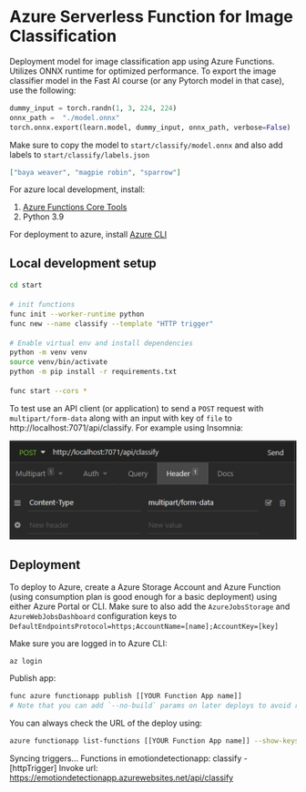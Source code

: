 # Azure Serverless Function for Image Classification

Deployment model for image classification app using Azure Functions. Utilizes ONNX runtime for optimized performance. To export the image classifier model in the Fast AI course (or any Pytorch model in that case), use the following:

```python
dummy_input = torch.randn(1, 3, 224, 224)
onnx_path =  "./model.onnx"
torch.onnx.export(learn.model, dummy_input, onnx_path, verbose=False)
```

Make sure to copy the model to `start/classify/model.onnx` and also add labels to `start/classify/labels.json`

```json
["baya weaver", "magpie robin", "sparrow"]
```

For azure local development, install:

1. [Azure Functions Core Tools](https://docs.microsoft.com/en-us/azure/azure-functions/functions-run-local#v2)
2. Python 3.9

For deployment to azure, install [Azure CLI](https://docs.microsoft.com/en-us/cli/azure/install-azure-cli)

## Local development setup

```bash
cd start

# init functions
func init --worker-runtime python
func new --name classify --template "HTTP trigger"

# Enable virtual env and install dependencies
python -m venv venv
source venv/bin/activate
python -m pip install -r requirements.txt

func start --cors *
```

To test use an API client (or application) to send a `POST` request with `multipart/form-data` along with an input with key of `file` to http://localhost:7071/api/classify. For example using Insomnia:

![Example of multipart/form-data request with input key file using insomnia client](./request_params.jpg)

## Deployment

To deploy to Azure, create a Azure Storage Account and Azure Function (using consumption plan is good enough for a basic deployment) using either Azure Portal or CLI. Make sure to also add the `AzureJobsStorage` and `AzureWebJobsDashboard` configuration keys to `DefaultEndpointsProtocol=https;AccountName=[name];AccountKey=[key]`

Make sure you are logged in to Azure CLI:

```bash
az login
```

Publish app:

```bash
func azure functionapp publish [[YOUR Function App name]]
# Note that you can add `--no-build` params on later deploys to avoid rebuilding packages.
```

You can always check the URL of the deploy using:

```bash
azure functionapp list-functions [[YOUR Function App name]] --show-keys
```

Syncing triggers...
Functions in emotiondetectionapp:
classify - [httpTrigger]
Invoke url: https://emotiondetectionapp.azurewebsites.net/api/classify

